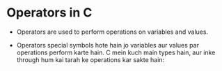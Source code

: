 # **Operators in C**

- Operators are used to perform operations on variables and values.


- Operators special symbols hote hain jo variables aur values par operations perform karte hain. C mein kuch main types hain, aur inke through hum kai tarah ke operations kar sakte hain: